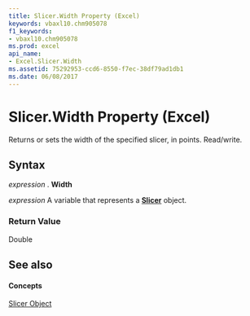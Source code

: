 ```yaml
---
title: Slicer.Width Property (Excel)
keywords: vbaxl10.chm905078
f1_keywords:
- vbaxl10.chm905078
ms.prod: excel
api_name:
- Excel.Slicer.Width
ms.assetid: 75292953-ccd6-8550-f7ec-38df79ad1db1
ms.date: 06/08/2017
---
```



# Slicer.Width Property (Excel)

Returns or sets the width of the specified slicer, in points. Read/write.


## Syntax

 _expression_ . **Width**

 _expression_ A variable that represents a **[Slicer](slicer-object-excel.md)** object.


### Return Value

Double


## See also


#### Concepts


[Slicer Object](slicer-object-excel.md)

